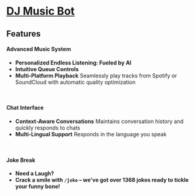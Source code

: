 # [DJ Music Bot](https://discord.com/discovery/applications/1253415235163783199)

## Features

#### Advanced Music System
- **Personalized Endless Listening: Fueled by AI**
- **Intuitive Queue Controls**
- **Multi-Platform Playback**
  Seamlessly play tracks from Spotify or SoundCloud with automatic quality optimization
<br>

#### Chat Interface
- **Context-Aware Conversations**
  Maintains conversation history and quickly responds to chats
- **Multi-Lingual Support**
  Responds in the language you speak
<br>

#### Joke Break
- **Need a Laugh?**
- **Crack a smile with `/joke` – we've got over 1368 jokes ready to tickle your funny bone!**